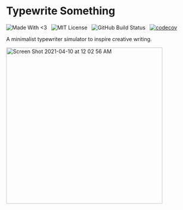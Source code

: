 # Typewrite Something

![Made With <3](http://img.shields.io/badge/madewith-<3-red.svg?style=flat)
&nbsp;
![MIT License](http://img.shields.io/badge/license-MIT-lightgrey.svg)
&nbsp;
![GitHub Build Status](https://github.com/bozdoz/typewritesomething/actions/workflows/test-workflow.yml/badge.svg?branch=master)
&nbsp;
[![codecov](https://codecov.io/gh/bozdoz/typewritesomething/branch/staging/graph/badge.svg?token=5QGFIHRGBG)](https://codecov.io/gh/bozdoz/typewritesomething)
&nbsp;

A minimalist typewriter simulator to inspire creative writing.

<img width="419" alt="Screen Shot 2021-04-10 at 12 02 56 AM" src="https://user-images.githubusercontent.com/1410985/114257815-ca1e6380-9998-11eb-8626-fb561da639f6.png">
